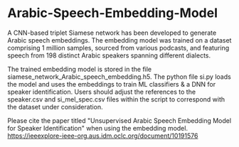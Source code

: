 # Arabic-Speech-Embedding-Model
A CNN-based triplet Siamese network has been developed to generate Arabic speech embeddings. The embedding model was trained on a dataset comprising 1 million samples, sourced from various podcasts, and featuring speech from 198 distinct Arabic speakers spanning different dialects.

The trained embedding model is stored in the file siamese_network_Arabic_speech_embedding.h5. The python file si.py loads the model and uses the embeddings to train ML classifiers & a DNN for speaker identification. Users should adjust the references to the speaker.csv and si_mel_spec.csv files within the script to correspond with the dataset under consideration.

Please cite the paper titled "Unsupervised Arabic Speech Embedding Model for Speaker Identification" when using the embedding model.
https://ieeexplore-ieee-org.aus.idm.oclc.org/document/10191576
